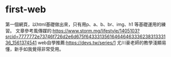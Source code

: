 # first-web
第一個網頁，以html基礎做出來，只有用p、a、b、br、img、h1 等基礎運用的練習。
文章參考風傳媒的:https://www.storm.mg/lifestyle/1405103?srcid=7777772e73746f726d2e6d675f64333135616464646333623831333136_1561374541
web自學推薦:https://devs.tw/series/1
尤川豪老師的教學淺顯易懂，新手如我覺得非常受用。
